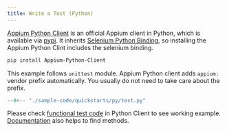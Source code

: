 ```yaml
---
title: Write a Test (Python)
---
```


[Appium Python Client](https://github.com/appium/python-client) is
an official Appium client in Python, which is available via [pypi](https://pypi.org/project/Appium-Python-Client/).
It inherits [Selenium Python Binding](https://pypi.org/project/selenium/),
so installing the Appium Python Clint includes the selenium binding.

```bash
pip install Appium-Python-Client
```

This example follows `unittest` module.
Appium Python client adds `appium:` vendor prefix automatically.
You usually do not need to take care about the prefix.

```python title="test.py"
--8<-- "./sample-code/quickstarts/py/test.py"
```

Please check [functional test code](https://github.com/appium/python-client/tree/master/test/functional) in Python Client to see working example.
[Documentation](https://appium.github.io/python-client-sphinx/) also helps to find methods.
